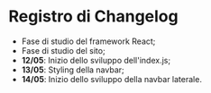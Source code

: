 # **Registro di Changelog**
- Fase di studio del framework React;
- Fase di studio del sito;
- **12/05**: Inizio dello sviluppo dell'index.js;
- **13/05**: Styling della navbar;
- **14/05**: Inizio dello sviluppo della navbar laterale.